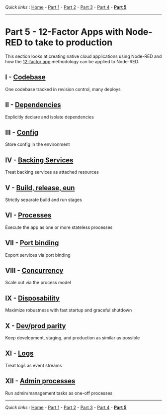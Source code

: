 *Quick links :*
[Home](/README.md) - [Part 1](../part1/README.md) - [Part 2](../part2/README.md) - [Part 3](../part3/README.md) - [Part 4](../part4/README.md) - [**Part 5**](../part5/README.md)
***

# Part 5 - 12-Factor Apps with Node-RED to take to production

This section looks at creating native cloud applications using Node-RED and how the [12-factor app](https://12factor.net) methodology can be applied to Node-RED.

## I    - [Codebase](CODEBASE.md)

One codebase tracked in revision control, many deploys

## II   - [Dependencies](DEPENDENCIES.md)

Explicitly declare and isolate dependencies

## III  - [Config](CONFIG.md)

Store config in the environment

## IV   - [Backing Services](BACKING.md)

Treat backing services as attached resources

## V    - [Build, release, eun](BUILD.md)

Strictly separate build and run stages

## VI   - [Processes](PROCESSES.md)

Execute the app as one or more stateless processes

## VII  - [Port binding](PORT.md)

Export services via port binding

## VIII - [Concurrency](CONCURRENCY.md)

Scale out via the process model

## IX   - [Disposability](DISPOSABILITY.md)

Maximize robustness with fast startup and graceful shutdown

## X    - [Dev/prod parity](PARITY.md)

Keep development, staging, and production as similar as possible

## XI   - [Logs](LOGS.md)

Treat logs as event streams

## XII  - [Admin processes](ADMIN.md)

Run admin/management tasks as one-off processes

***
*Quick links :*
[Home](/README.md) - [Part 1](../part1/README.md) - [Part 2](../part2/README.md) - [Part 3](../part3/README.md) - [Part 4](../part4/README.md) - [**Part 5**](../part5/README.md)
